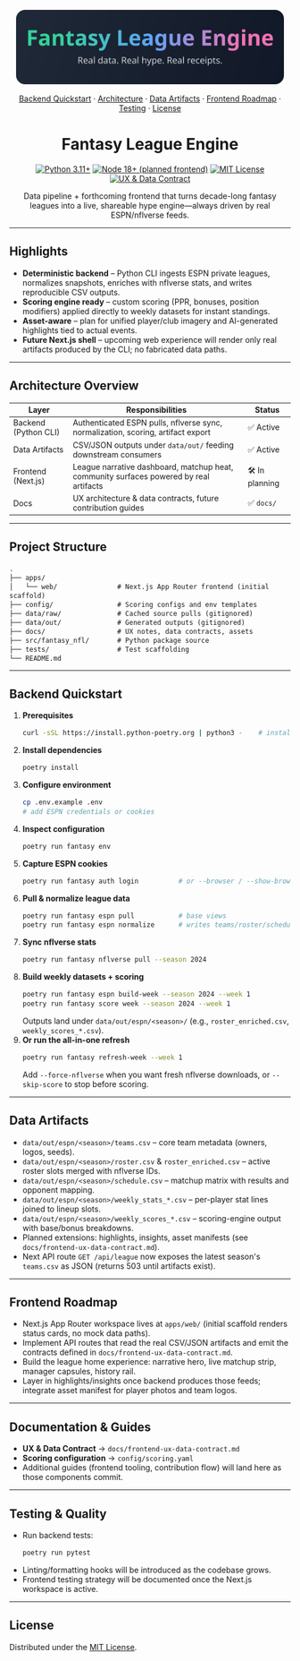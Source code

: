 <p align="center">
  <img src="docs/assets/fantasy-wordmark.svg" alt="Fantasy League Engine wordmark" width="480">
</p>

<p align="center">
  <a href="#backend-quickstart">Backend Quickstart</a>
  · <a href="#architecture-overview">Architecture</a>
  · <a href="#data-artifacts">Data Artifacts</a>
  · <a href="#frontend-roadmap">Frontend Roadmap</a>
  · <a href="#testing--quality">Testing</a>
  · <a href="#license">License</a>
</p>

<h1 align="center">Fantasy League Engine</h1>

<p align="center">
  <a href="https://www.python.org/downloads/"><img src="https://img.shields.io/badge/python-3.11%2B-3776AB.svg" alt="Python 3.11+"></a>
  <a href="https://nodejs.org/en/download"><img src="https://img.shields.io/badge/node-18%2B-3C873A.svg" alt="Node 18+ (planned frontend)"></a>
  <a href="LICENSE"><img src="https://img.shields.io/badge/license-MIT-2F855A.svg" alt="MIT License"></a>
  <a href="docs/frontend-ux-data-contract.md"><img src="https://img.shields.io/badge/docs-UX%20+%20Data%20Contract-1D4ED8.svg" alt="UX & Data Contract"></a>
</p>

<p align="center">
  Data pipeline + forthcoming frontend that turns decade-long fantasy leagues into a live, shareable hype engine—always driven by real ESPN/nflverse feeds.
</p>

---

## Highlights

- **Deterministic backend** – Python CLI ingests ESPN private leagues, normalizes snapshots, enriches with nflverse stats, and writes reproducible CSV outputs.
- **Scoring engine ready** – custom scoring (PPR, bonuses, position modifiers) applied directly to weekly datasets for instant standings.
- **Asset-aware** – plan for unified player/club imagery and AI-generated highlights tied to actual events.
- **Future Next.js shell** – upcoming web experience will render only real artifacts produced by the CLI; no fabricated data paths.

---

## Architecture Overview

| Layer | Responsibilities | Status |
|-------|------------------|--------|
| Backend (Python CLI) | Authenticated ESPN pulls, nflverse sync, normalization, scoring, artifact export | ✅ Active
| Data Artifacts | CSV/JSON outputs under `data/out/` feeding downstream consumers | ✅ Active
| Frontend (Next.js) | League narrative dashboard, matchup heat, community surfaces powered by real artifacts | 🛠️ In planning
| Docs | UX architecture & data contracts, future contribution guides | ✅ `docs/`

---

## Project Structure

```
.
├── apps/
│   └── web/               # Next.js App Router frontend (initial scaffold)
├── config/                # Scoring configs and env templates
├── data/raw/              # Cached source pulls (gitignored)
├── data/out/              # Generated outputs (gitignored)
├── docs/                  # UX notes, data contracts, assets
├── src/fantasy_nfl/       # Python package source
├── tests/                 # Test scaffolding
└── README.md
```

---

## Backend Quickstart

1. **Prerequisites**
   ```bash
   curl -sSL https://install.python-poetry.org | python3 -    # install Poetry once
   ```
2. **Install dependencies**
   ```bash
   poetry install
   ```
3. **Configure environment**
   ```bash
   cp .env.example .env
   # add ESPN credentials or cookies
   ```
4. **Inspect configuration**
   ```bash
   poetry run fantasy env
   ```
5. **Capture ESPN cookies**
   ```bash
   poetry run fantasy auth login          # or --browser / --show-browser if automation fails
   ```
6. **Pull & normalize league data**
   ```bash
   poetry run fantasy espn pull           # base views
   poetry run fantasy espn normalize      # writes teams/roster/schedule CSVs
   ```
7. **Sync nflverse stats**
   ```bash
   poetry run fantasy nflverse pull --season 2024
   ```
8. **Build weekly datasets + scoring**
   ```bash
   poetry run fantasy espn build-week --season 2024 --week 1
   poetry run fantasy score week --season 2024 --week 1
   ```
   Outputs land under `data/out/espn/<season>/` (e.g., `roster_enriched.csv`, `weekly_scores_*.csv`).
9. **Or run the all-in-one refresh**
   ```bash
   poetry run fantasy refresh-week --week 1
   ```
   Add `--force-nflverse` when you want fresh nflverse downloads, or `--skip-score` to stop before scoring.

---

## Data Artifacts

- `data/out/espn/<season>/teams.csv` – core team metadata (owners, logos, seeds).
- `data/out/espn/<season>/roster.csv` & `roster_enriched.csv` – active roster slots merged with nflverse IDs.
- `data/out/espn/<season>/schedule.csv` – matchup matrix with results and opponent mapping.
- `data/out/espn/<season>/weekly_stats_*.csv` – per-player stat lines joined to lineup slots.
- `data/out/espn/<season>/weekly_scores_*.csv` – scoring-engine output with base/bonus breakdowns.
- Planned extensions: highlights, insights, asset manifests (see `docs/frontend-ux-data-contract.md`).
- Next API route `GET /api/league` now exposes the latest season's `teams.csv` as JSON (returns 503 until artifacts exist).

---

## Frontend Roadmap

- Next.js App Router workspace lives at `apps/web/` (initial scaffold renders status cards, no mock data paths).
- Implement API routes that read the real CSV/JSON artifacts and emit the contracts defined in `docs/frontend-ux-data-contract.md`.
- Build the league home experience: narrative hero, live matchup strip, manager capsules, history rail.
- Layer in highlights/insights once backend produces those feeds; integrate asset manifest for player photos and team logos.

---

## Documentation & Guides

- **UX & Data Contract** → `docs/frontend-ux-data-contract.md`
- **Scoring configuration** → `config/scoring.yaml`
- Additional guides (frontend tooling, contribution flow) will land here as those components commit.

---

## Testing & Quality

- Run backend tests:
  ```bash
  poetry run pytest
  ```
- Linting/formatting hooks will be introduced as the codebase grows.
- Frontend testing strategy will be documented once the Next.js workspace is active.

---

## License

Distributed under the [MIT License](LICENSE).
